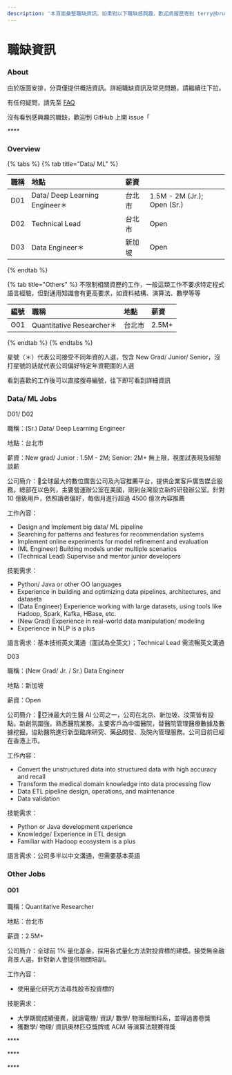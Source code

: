 ```yaml
---
description: '本頁面彙整職缺資訊，如果對以下職缺感興趣，歡迎將履歷寄到 terry@brucehr.com.tw. Last update: Aug 2021'
---
```


# 職缺資訊

### About

由於版面安排，分頁僅提供概括資訊。詳細職缺資訊及常見問題，請繼續往下拉。

有任何疑問，請先至 [FAQ](faq.md)

沒有看到感興趣的職缺，歡迎到 GitHub 上開 issue「



_\*\*\*\*_

### Overview

{% tabs %}
{% tab title="Data/ ML" %}


| 職稱 | 地點 | 薪資 |  |
| :--- | :--- | :--- | :--- |
| D01 | Data/ Deep Learning Engineer＊ | 台北市 | 1.5M - 2M \(Jr.\); Open \(Sr.\) |
| D02 | Technical Lead | 台北市 | Open |
| D03 | Data Engineer＊ | 新加坡 | Open |
{% endtab %}

{% tab title="Others" %}
不限制相關資歷的工作，一般這類工作不要求特定程式語言經驗，但對通用知識會有更高要求，如資料結構、演算法、數學等等

| 編號 | 職稱 | 地點 | 薪資 |
| :--- | :--- | :--- | :--- |
| O01 | Quantitative Researcher＊ | 台北市 | 2.5M+ |
{% endtab %}
{% endtabs %}

星號（＊）代表公司接受不同年資的人選，包含 New Grad/ Junior/ Senior，沒打星號的話就代表公司偏好特定年資範圍的人選

看到喜歡的工作後可以直接搜尋編號，往下即可看到詳細資訊



### Data/ ML Jobs

D01/ D02

職稱：\(Sr.\) Data/ Deep Learning Engineer

地點：台北市

薪資：New grad/ Junior : 1.5M - 2M; Senior: 2M+ 無上限，視面試表現及經驗談薪

公司簡介：全球最大的數位廣告公司及內容推薦平台，提供企業客戶廣告媒合服務。總部在以色列，主要營運辦公室在美國，剛到台灣設立新的研發辦公室。針對 10 億級用戶，依照讀者偏好，每個月進行超過 4500 億次內容推薦

工作內容：

* Design and Implement big data/ ML pipeline
* Searching for patterns and features for recommendation systems
* Implement online experiments for model refinement and evaluation
* \(ML Engineer\) Building models under multiple scenarios
* \(Technical Lead\) Supervise and mentor junior developers

技能需求：

* Python/ Java or other OO languages
* Experience in building and optimizing data pipelines, architectures, and datasets
* \(Data Engineer\) Experience working with large datasets, using tools like Hadoop, Spark, Kafka, HBase, etc.
* \(New Grad\) Experience in real-world data manipulation/ modeling
* Experience in NLP is a plus 

語言需求：基本技術英文溝通（面試為全英文）；Technical Lead 需流暢英文溝通



D03

職稱：\(New Grad/ Jr. / Sr.\) Data Engineer

地點：新加坡

薪資：Open

公司簡介：亞洲最大的生醫 AI 公司之一，公司在北京、新加坡、汶萊皆有設點。新創氛圍強，熟悉醫院業務。主要客戶為中國醫院，替醫院管理醫療數據及數據挖掘，協助醫院進行新型臨床研究、藥品開發、及院內管理服務。公司目前已經在香港上市。

工作內容：

* Convert the unstructured data into structured data with high accuracy and recall
* Transform the medical domain knowledge into data processing flow
* Data ETL pipeline design, operations, and maintenance
* Data validation

技能需求：

* Python or Java development experience
* Knowledge/ Experience in ETL design
* Familiar with Hadoop ecosystem is a plus

語言需求：公司多半以中文溝通，但需要基本英語

### Other Jobs

#### O01

職稱：Quantitative Researcher

地點：台北市

薪資：2.5M+

公司簡介：全球前 1% 量化基金，採用各式量化方法對投資標的建模。接受無金融背景人選，針對新人會提供相關培訓。

工作內容：

* 使用量化研究方法尋找股市投資標的

技能需求：

* 大學期間成績優異，就讀電機/ 資訊/ 數學/ 物理相關科系，並得過書卷獎
* 獲數學/ 物理/ 資訊奧林匹亞獎牌或 ACM 等演算法競賽得獎

\*\*\*\*



\*\*\*\*

\*\*\*\*

